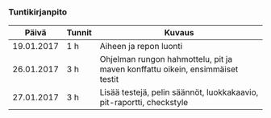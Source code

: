 ### Tuntikirjanpito
Päivä | Tunnit | Kuvaus
------|--------|-------
19.01.2017 | 1 h | Aiheen ja repon luonti
26.01.2017 | 3 h | Ohjelman rungon hahmottelu, pit ja maven konffattu oikein, ensimmäiset testit
27.01.2017 | 3 h | Lisää testejä, pelin säännöt, luokkakaavio, pit-raportti, checkstyle
